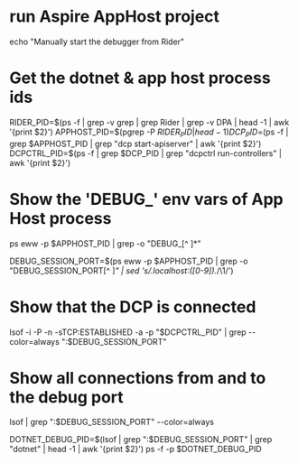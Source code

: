 # run Aspire AppHost project
echo "Manually start the debugger from Rider"

# Get the dotnet & app host process ids
RIDER_PID=$(ps -f | grep -v grep | grep Rider | grep -v DPA | head -1 | awk '{print $2}')
APPHOST_PID=$(pgrep -P $RIDER_PID | head -1)
DCP_PID=$(ps -f | grep $APPHOST_PID | grep "dcp start-apiserver" | awk '{print $2}')
DCPCTRL_PID=$(ps -f | grep $DCP_PID | grep "dcpctrl run-controllers" | awk '{print $2}')

# Show the 'DEBUG_' env vars of App Host process
ps eww -p $APPHOST_PID | grep -o "DEBUG_[^ ]*"

DEBUG_SESSION_PORT=$(ps eww -p $APPHOST_PID | grep -o "DEBUG_SESSION_PORT[^ ]*" | sed 's/.*localhost:\([0-9]*\).*/\1/')

# Show that the DCP is connected
lsof -i -P -n -sTCP:ESTABLISHED -a -p "$DCPCTRL_PID" | grep --color=always ":$DEBUG_SESSION_PORT"

# Show all connections from and to the debug port
lsof | grep ":$DEBUG_SESSION_PORT" --color=always

DOTNET_DEBUG_PID=$(lsof | grep ":$DEBUG_SESSION_PORT" | grep "dotnet" | head -1 | awk '{print $2}')
ps -f -p $DOTNET_DEBUG_PID